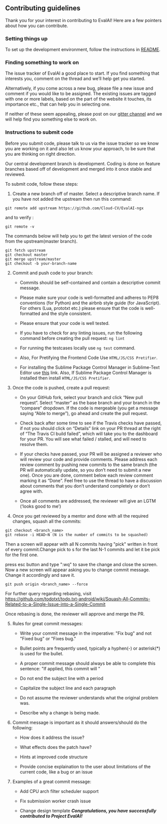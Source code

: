 ## Contributing guidelines

Thank you for your interest in contributing to EvalAI! Here are a few pointers about how you can contribute.

### Setting things up

To set up the development environment, follow the instructions in [README](https://github.com/Cloud-CV/EvalAI-ngx/blob/master/README.md).

### Finding something to work on

The issue tracker of EvalAI a good place to start. If you find something that interests you, comment on the thread and we’ll help get you started.

Alternatively, if you come across a new bug, please file a new issue and comment if you would like to be assigned. The existing issues are tagged with one or more labels, based on the part of the website it touches, its importance etc., that can help you in selecting one.

If neither of these seem appealing, please post on our [gitter channel](https://gitter.im/Cloud-CV/EvalAI) and we will help find you something else to work on.

### Instructions to submit code

Before you submit code, please talk to us via the issue tracker so we know you are working on it and also let us know your approach, to be sure that you are thinking on right direction.

Our central development branch is development. Coding is done on feature branches based off of development and merged into it once stable and reviewed. 

To submit code, follow these steps:

1. Create a new branch off of master. Select a descriptive branch name. If you have not added the upstream then run this command:

```
git remote add upstream https://github.com/Cloud-CV/EvalAI-ngx
```
and to verify :

```
git remote -v
```

The commands below will help you to get the latest version of the code from the upstream(master branch). 

```
git fetch upstream
git checkout master
git merge upstream/master
git checkout -b your-branch-name
```

2. Commit and push code to your branch:

    - Commits should be self-contained and contain a descriptive commit message.
    
    - Please make sure your code is well-formatted and adheres to PEP8 conventions (for Python) and the airbnb style guide (for JavaScript). For others (Lua, prototxt etc.) please ensure that the code is well-formatted and the style consistent.
    
    - Please ensure that your code is well tested.
    
    - If you have to check for any linting issues, run the following command before creating the pull request:
        ```ng lint```

    - For running the testcases locally use ```ng test``` command.
    
    - Also, For Pretifying the Frontend Code Use ```HTML/JS/CSS Pretifier```.
    
    - For installing the Sublime Package Control Manager in Sublime-Text Editor use [this](https://packagecontrol.io/installation#st2) link. Also, If Sublime Package Control Manager is installed then install ```HTML/JS/CSS Pretifier```.

3. Once the code is pushed, create a pull request:

    - On your GitHub fork, select your branch and click “New pull request”. Select “master” as the base branch and your branch in the “compare” dropdown.
      If the code is mergeable (you get a message saying “Able to merge”), go ahead and create the pull request.
      
    - Check back after some time to see if the Travis checks have passed, if not you should click on “Details” link on your PR thread at the right of “The Travis CI build failed”, which will take you to the dashboard for your PR. You will see what failed / stalled, and will need to resolve them.
    
    - If your checks have passed, your PR will be assigned a reviewer who will review your code and provide comments. Please address each review comment by pushing new commits to the same branch (the PR will automatically update, so you don’t need to submit a new one). Once you are done, comment below each review comment marking it as “Done”. Feel free to use the thread to have a discussion about comments that you don’t understand completely or don’t agree with.

    - Once all comments are addressed, the reviewer will give an LGTM (‘looks good to me’)

4. Once you get reviewed by a mentor and done with all the required changes, squash all the commits:

```
git checkout <branch_name>
git rebase -i HEAD~N (N is the number of commits to be squashed)
```

Then a screen will appear with all N commits having "pick" written in front of every commit.Change pick to s for the last N-1 commits and let it be pick for the first one.

press esc button and type ":wq" to save the change and close the screen. Now a new screen will appear asking you to change commit message. Change it accordingly and save it. 

```
git push origin <branch_name> --force
```

For further query regarding rebasing, visit https://github.com/todotxt/todo.txt-android/wiki/Squash-All-Commits-Related-to-a-Single-Issue-into-a-Single-Commit

Once rebasing is done, the reviewer will approve and merge the PR.

5. Rules for great commit messages:
    
    - Write your commit message in the imperative: "Fix bug" and not "Fixed bug" or "Fixes bug."
    
    - Bullet points are frequently used, typically a hyphen(-) or asterisk(*) is used for the bullet.
    
    - A proper commit message should always be able to complete this sentence: "If applied, this commit will <your commit message here>"
    
    - Do not end the subject line with a period
    
    - Capitalize the subject line and each paragraph
    
    - Do not assume the reviewer understands what the original problem was.
    
    - Describe why a change is being made.
    
6. Commit message is important as it should answers/should do the following:
    
    - How does it address the issue?
    
    - What effects does the patch have?
    
    - Hints at improved code structure
    
    - Provide concise explaination to the user about limitations of the current code, like a bug or an issue

7. Examples of a great commit message:

    - Add CPU arch filter scheduler support
    
    - Fix submission worker crash issue
    
    - Change design template
***Congratulations, you have successfully contributed to Project EvalAI!***
